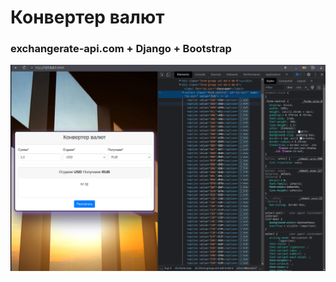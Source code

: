<h1>Конвертер валют</h1>
<h3>exchangerate-api.com + Django + Bootstrap</h3>

![Alt text](screen/1.png "title")<br>